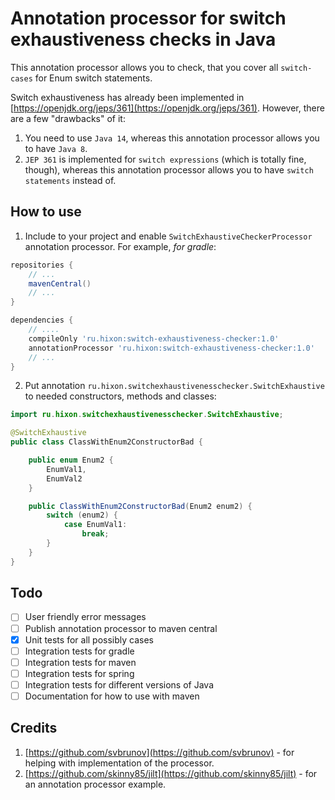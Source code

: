# Annotation processor for switch exhaustiveness checks in Java

This annotation processor allows you to check, that you cover all `switch-cases` for Enum switch statements. 

Switch exhaustiveness has already been implemented in [https://openjdk.org/jeps/361](https://openjdk.org/jeps/361). 
However, there are a few "drawbacks" of it:
1. You need to use `Java 14`, whereas this annotation processor allows you to have `Java 8`.
2. `JEP 361` is implemented for `switch expressions` (which is totally fine, though), whereas this annotation processor allows you to have `switch statements` instead of. 

## How to use

1. Include to your project and enable `SwitchExhaustiveCheckerProcessor` annotation processor. For example, *for gradle*:
```groovy
repositories {
    // ...
    mavenCentral()
    // ...
}

dependencies {
    // ....
    compileOnly 'ru.hixon:switch-exhaustiveness-checker:1.0'
    annotationProcessor 'ru.hixon:switch-exhaustiveness-checker:1.0'
    // ...
}
```
2. Put annotation `ru.hixon.switchexhaustivenesschecker.SwitchExhaustive` to needed constructors, methods and classes:
```java
import ru.hixon.switchexhaustivenesschecker.SwitchExhaustive;

@SwitchExhaustive
public class ClassWithEnum2ConstructorBad {

    public enum Enum2 {
        EnumVal1,
        EnumVal2
    }

    public ClassWithEnum2ConstructorBad(Enum2 enum2) {
        switch (enum2) {
            case EnumVal1:
                break;
        }
    }
}
```

## Todo 

- [ ] User friendly error messages
- [ ] Publish annotation processor to maven central
- [X] Unit tests for all possibly cases
- [ ] Integration tests for gradle
- [ ] Integration tests for maven
- [ ] Integration tests for spring
- [ ] Integration tests for different versions of Java
- [ ] Documentation for how to use with maven

## Credits
1. [https://github.com/svbrunov](https://github.com/svbrunov) - for helping with implementation of the processor.
2. [https://github.com/skinny85/jilt](https://github.com/skinny85/jilt) - for an annotation processor example. 